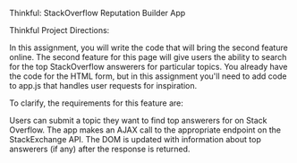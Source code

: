 Thinkful: StackOverflow Reputation Builder App

Thinkful Project Directions:

In this assignment, you will write the code that will bring the second feature online. The second feature for this page will give users the ability to search for the top StackOverflow answerers for particular topics. You already have the code for the HTML form, but in this assignment you'll need to add code to app.js that handles user requests for inspiration.

To clarify, the requirements for this feature are:

Users can submit a topic they want to find top answerers for on Stack Overflow.
The app makes an AJAX call to the appropriate endpoint on the StackExchange API.
The DOM is updated with information about top answerers (if any) after the response is returned.